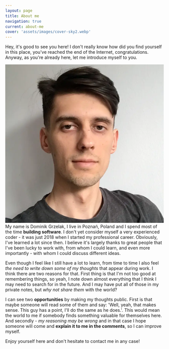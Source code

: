 ```yaml
---
layout: page
title: About me
navigation: true
current: about-me
cover: 'assets/images/cover-sky2.webp'
---
```


Hey, it's good to see you here! I don't really know how did you find yourself in this place, you've reached the end of the Internet, congratulations.
Anyway, as you're already here, let me introduce myself to you.

<p>
<img src="/assets/images/dominik.webp" alt="This is how my face looks like" id="about-me-face">
<span>My name is Dominik Grzelak, I live in Poznań, Poland and I spend most of the time <strong>building software</strong>.
I don't yet consider myself a very experienced coder - it was just 2018 when I started my professional career.
Obviously, I've learned a lot since then. I believe it's largely thanks to great people that I've been lucky to work with,
from whom I could learn, and even more importantly - with whom I could discuss different ideas.</span>
</p>

Even though I feel like I still have a lot to learn, from time to time I also feel *the need to write down some of my thoughts* that appear during work.
I think there are two reasons for that. First thing is that I'm not too good at remembering things, so yeah, I note down almost everything that I think
I may need to search for in the future. And I may have put all of those in my private notes, but *why not share them* with the world?

I can see two **opportunities** by making my thoughts public. First is that maybe someone will read some of them and say:
'Well, yeah, that makes sense. This guy has a point, I'll do the same as he does.'.
This would mean the world to me if somebody finds something valuable for themselves here.
And secondly - *my reasoning may be wrong* and in that case I hope someone will come and **explain it to me in the comments**, so I can improve myself.

Enjoy yourself here and don't hesitate to contact me in any case!
